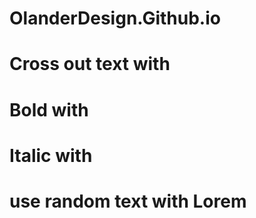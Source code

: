 # OlanderDesign.Github.io
# Cross out text with <del></del>
# Bold with <strong></strong>
# Italic with <em></em>
# use random text with Lorem
